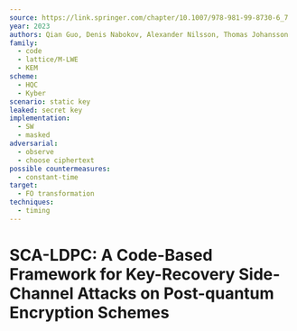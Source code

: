 ```yaml
---
source: https://link.springer.com/chapter/10.1007/978-981-99-8730-6_7
year: 2023
authors: Qian Guo, Denis Nabokov, Alexander Nilsson, Thomas Johansson
family:
  - code
  - lattice/M-LWE
  - KEM
scheme:
  - HQC
  - Kyber
scenario: static key
leaked: secret key
implementation:
  - SW
  - masked
adversarial:
  - observe
  - choose ciphertext
possible countermeasures:
  - constant-time
target:
  - FO transformation
techniques:
  - timing
---
```

# SCA-LDPC: A Code-Based Framework for Key-Recovery Side-Channel Attacks on Post-quantum Encryption Schemes